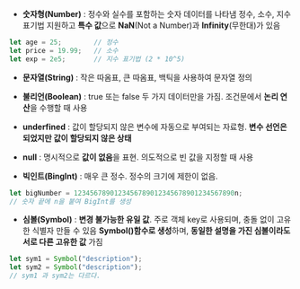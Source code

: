 
- **숫자형(Number)**
	: 정수와 실수를 포함하는 숫자 데이터를 나타냄
	정수, 소수, 지수 표기법 지원하고 **특수 값**으로 **NaN**(Not a Number)과 **Infinity**(무한대)가 있음
```Javascript
let age = 25;        // 정수
let price = 19.99;   // 소수
let exp = 2e5;       // 지수 표기법 (2 * 10^5)
```

+ **문자열(String)**
	: 작은 따옴표, 큰 따옴표, 백틱을 사용하여 문자열 정의
+ **불리언(Boolean)**
	: true 또는 false 두 가지 데이터만을 가짐. 조건문에서 **논리 연산**을 수행할 때 사용
+ **underfined**
	: 값이 할당되지 않은 변수에 자동으로 부여되는 자료형. **변수 선언은 되었지만 값이 할당되지 않은 상태**
+ **null**
	: 명시적으로 **값이 없음**을 표현. 의도적으로 빈 값을 지정할 때 사용

+ **빅인트(BingInt)**
	: 매우 큰 정수. 정수의 크기에 제한이 없음.
```Javascript
let bigNumber = 1234567890123456789012345678901234567890n;
// 숫자 끝에 n을 붙여 BigInt를 생성
```
	
+ **심볼(Symbol)**
	: **변경 불가능한 유일 값**. 주로 객체 key로 사용되며, 충돌 없이 고유한 식별자 만들 수 있음
	**Symbol()함수로 생성**하며, **동일한 설명을 가진 심볼이라도 서로 다른 고유한 값** 가짐
```Javascript
let sym1 = Symbol("description");
let sym2 = Symbol("description");
// sym1 과 sym2는 다르다.
```